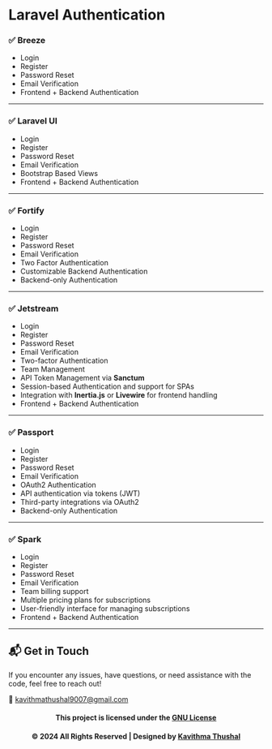 # Laravel Authentication

### ✅ **Breeze**

- Login
- Register
- Password Reset
- Email Verification
- Frontend + Backend Authentication

---

### ✅ **Laravel UI**

- Login
- Register
- Password Reset
- Email Verification
- Bootstrap Based Views
- Frontend + Backend Authentication

---

### ✅ **Fortify**

- Login
- Register
- Password Reset
- Email Verification
- Two Factor Authentication
- Customizable Backend Authentication
- Backend-only Authentication

---

### ✅ **Jetstream**

- Login
- Register
- Password Reset
- Email Verification
- Two-factor Authentication
- Team Management
- API Token Management via **Sanctum**
- Session-based Authentication and support for SPAs
- Integration with **Inertia.js** or **Livewire** for frontend handling
- Frontend + Backend Authentication

---

### ✅ **Passport**

- Login
- Register
- Password Reset
- Email Verification
- OAuth2 Authentication
- API authentication via tokens (JWT)
- Third-party integrations via OAuth2
- Backend-only Authentication

---

### ✅ **Spark**

- Login
- Register
- Password Reset
- Email Verification
- Team billing support
- Multiple pricing plans for subscriptions
- User-friendly interface for managing subscriptions
- Frontend + Backend Authentication

---

## 📬 Get in Touch

If you encounter any issues, have questions, or need assistance with the code, feel free to reach out!

📧 [kavithmathushal9007@gmail.com](mailto:kavithmathushal9007@gmail.com)

<div align="center">

#### This project is licensed under the [GNU License](LICENSE)

#### © 2024 All Rights Reserved | Designed by [Kavithma Thushal](https://github.com/Kavithma-Thushal)

</div>